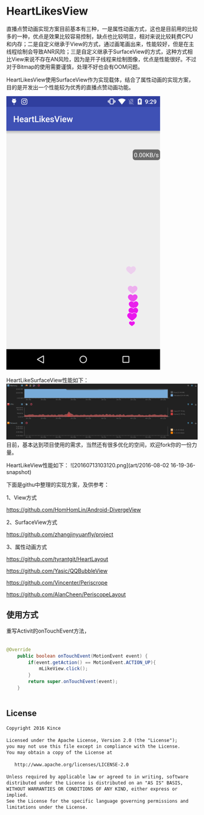 # HeartLikesView
直播点赞动画实现方案目前基本有三种，一是属性动画方式，这也是目前用的比较多的一种，优点是效果比较容易控制，缺点也比较明显，相对来说比较耗费CPU和内存；二是自定义继承于View的方式，通过画笔画出来，性能较好，但是在主线程绘制会导致ANR风险；三是自定义继承于SurfaceView的方式，这种方式相比View来说不存在AN风险，因为是开子线程来绘制图像，优点是性能很好。不过对于Bitmap的使用需要谨慎，处理不好也会有OOM问题。


HeartLikesView使用SurfaceView作为实现载体，结合了属性动画的实现方案，目的是开发出一个性能较为优秀的直播点赞动画功能。

![device-2016-07-12-212947-7266.png](art/device-2016-07-12-212947-7266.png)

HeartLikeSurfaceView性能如下：
![20160713103120.png](art/20160713103120.png)
目前，基本达到项目使用的需求，当然还有很多优化的空间，欢迎fork你的一份力量。

HeartLikeView性能如下：
![20160713103120.png](art/2016-08-02 16-19-36-snapshot)

下面是githu中整理的实现方案，及供参考：

1、View方式

https://github.com/HomHomLin/Android-DivergeView


2、SurfaceView方式

https://github.com/zhangjinyuanfly/project

3、属性动画方式

https://github.com/tyrantgit/HeartLayout


https://github.com/Yasic/QQBubbleView


https://github.com/Vincenter/Periscrope


https://github.com/AlanCheen/PeriscopeLayout

## 使用方式

重写Activit的onTouchEvent方法，
```java

@Override
    public boolean onTouchEvent(MotionEvent event) {
        if(event.getAction() == MotionEvent.ACTION_UP){
            mLikeView.click();
        }
        return super.onTouchEvent(event);
    }
  
```

## License

    Copyright 2016 Kince

    Licensed under the Apache License, Version 2.0 (the "License");
    you may not use this file except in compliance with the License.
    You may obtain a copy of the License at

       http://www.apache.org/licenses/LICENSE-2.0

    Unless required by applicable law or agreed to in writing, software
    distributed under the License is distributed on an "AS IS" BASIS,
    WITHOUT WARRANTIES OR CONDITIONS OF ANY KIND, either express or implied.
    See the License for the specific language governing permissions and
    limitations under the License.
